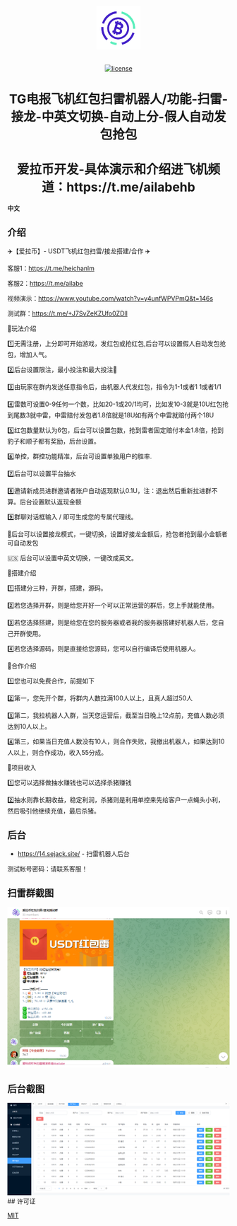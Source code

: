 <div align="center"> <a href="https://github.com/kailong321200875/vue-element-plus-admin"> <img width="100" src="https://raw.githubusercontent.com/baohusanvip/hongbao/main/%E5%B1%8F%E5%B9%95%E6%88%AA%E5%9B%BE%202023-08-05%20001313%20(1).png"> </a> <br> <br>

[![license](https://img.shields.io/github/license/kailong321200875/vue-element-plus-admin.svg)](LICENSE)

<h1>TG电报飞机红包扫雷机器人/功能-扫雷-接龙-中英文切换-自动上分-假人自动发包抢包</h1>
<h1>爱拉币开发-具体演示和介绍进飞机频道：https://t.me/ailabehb</h1>


</div>

**中文**

## 介绍

✈️【爱拉币】- USDT飞机红包扫雷/接龙搭建/合作 ✈️

客服1：https://t.me/heichanlm

客服2：https://t.me/ailabe

视频演示：https://www.youtube.com/watch?v=y4unfWPVPmQ&t=146s

测试群：https://t.me/+J7SvZeKZUfo0ZDll

🧧玩法介绍

1️⃣无需注册，上分即可开始游戏，发红包或抢红包,后台可以设置假人自动发包抢包，增加人气。

2️⃣后台设置限注，最小投注和最大投注🧧

3️⃣由玩家在群内发送任意指令后，由机器人代发红包，指令为1-1或者1 1或者1/1

4️⃣雷数可设置0-9任何一个数，比如20-1或20/1均可，比如发10-3就是10U红包抢到尾数3就中雷，中雷赔付发包者1.8倍就是18U如有两个中雷就赔付两个18U

5️⃣红包数量默认为6包，后台可以设置包数，抢到雷者固定赔付本金1.8倍，抢到豹子和顺子都有奖励，后台设置。

6️⃣单控，群控功能精准，后台可设置单独用户的胜率.

7️⃣后台可以设置平台抽水

8️⃣邀请新成员进群邀请者账户自动返现默认0.1U，注：退出然后重新拉进群不算。后台设置默认返现金额

9️⃣群聊对话框输入 / 即可生成您的专属代理线。

🐉后台可以设置接龙模式，一键切换，设置好接龙金额后，抢包者抢到最小金额者可自动发包

🇺🇸 后台可以设置中英文切换，一键改成英文。

🧧搭建介绍

1️⃣搭建分三种，开群，搭建，源码。

2️⃣若您选择开群，则是给您开好一个可以正常运营的群后，您上手就能使用。

3️⃣若您选择搭建，则是给您在您的服务器或者我的服务器搭建好机器人后，您自己开群使用。

4️⃣若您选择源码，则是直接给您源码，您可以自行编译后使用机器人。

🧧合作介绍

1️⃣您也可以免费合作，前提如下

2️⃣第一，您先开个群，将群内人数拉满100人以上，且真人超过50人

3️⃣第二，我拉机器人入群，当天您运营后，截至当日晚上12点前，充值人数必须达到10人以上。

4️⃣第三，如果当日充值人数没有10人，则合作失败，我撤出机器人，如果达到10人以上，则合作成功，收入55分成。

🧧项目收入

1️⃣您可以选择做抽水赚钱也可以选择杀猪赚钱

2️⃣抽水则靠长期收益，稳定利润，杀猪则是利用单控来先给客户一点蝇头小利，然后吸引他继续充值，最后杀猪。

## 后台

- https://14.sejack.site/ - 扫雷机器人后台

测试帐号密码：请联系客服！

## 扫雷群截图
<img src="https://raw.githubusercontent.com/baohusanvip/hongbao/main/%E5%B1%8F%E5%B9%95%E6%88%AA%E5%9B%BE%202023-08-12%20153139.png">

## 后台截图
<img src="https://raw.githubusercontent.com/baohusanvip/hongbao/main/%E5%B1%8F%E5%B9%95%E6%88%AA%E5%9B%BE%202023-08-12%20153158.png">
## 许可证

[MIT](./LICENSE)

